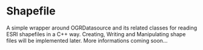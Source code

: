 Shapefile
=========

A simple wrapper around OGRDatasource and its related classes for reading ESRI shapefiles in a C++ way. Creating, Writing and Manipulating shape files will be implemented later. More informations coming soon...
